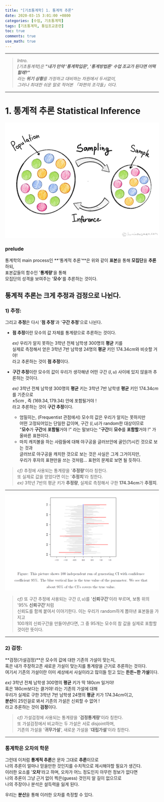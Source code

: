 ```yaml
---
title: "[기초통계학] 1. 통계적 추론"
date: 2020-03-15 3:01:00 +0800
categories: [수업, 기초통계학]
tags: [기초통계학, 통입조교훈련]
toc: true
comments: true
use_math: true  	
---
```




***

> *Intro.*  
> *[기초통계학]은 **"내가 만약 '통계학입문', '통계방법론' 수업 조교가 된다면 어떡할래?"***  
> *라는 **위기 상황**를 가정하고 대비하는 차원에서 두서없이,*  
> *그러나 최대한 쉬운 말로 적어본 「파편의 조각들」이다.*

***



# **1. 통계적 추론 Statistical Inference**

![sampling](\assets\img\기통\sampling_concept.jpg)

### **prelude**

통계학의 main process인 **'통계적 추론'**은 위와 같이 **표본**을 통해 **모집단**을 **추론**하되,   
표본값들의 함수인 '**통계량**'을 통해  
모집단의 성격을 보여주는 '**모수**'를 추론하는 것이다. 

## **통계적 추론는 크게 추정과 검정으로 나뉜다.**

### **1) 추정:**

그리고 **추정**은 다시 '**점 추정**'과 '**구간 추정**'으로 나뉜다.

- **점 추정**이란 모수의 값 자체를 통계량으로 추론하는 것이다.

  *ex)* 우리가 알지 못하는 3학년 전체 남학생 $300$명의 **평균** 키를   
  실제로 측정해서 얻은 3학년 7반 남학생 $24$명의 **평균** 키인 $174.34cm$와 비슷할 거야!  
  라고 추론하는 것이 **점 추정**이다. 

- **구간 추정**이란 모수의 값이 우리가 생각해낸 어떤 구간 $(l,u)$ 사이에 있지 않을까 추론하는 것이다.

  *ex)* 3학년 전체 남학생 $300$명의 **평균** 키는 3학년 7반 남학생 **평균** 키인 $174.34cm$를 기준으로  
  $\pm 5cm$ , 즉 $(169.34,179.34)$ 안에 포함될거야 !  
  라고 추론하는 것이 **구간 추정**이다.  

  - 엄밀히는, (Frequentist 관점에서) 모수의 값은 우리가 알지는 못하지만  
    어떤 고정되어있는 단일한 값이며, 구간 $(l,u)$가 random한 대상이므로  
    "**모수**가 **구간**에 **포함될**거야 !" 라는 말보다는 "**구간**이 **모수**를 **포함할**거야 !" 가 올바른 표현이다. 
  - 마치 캐치볼을 하는 사람들에 대해 야구공을 글러브안에 골인(?)시킨 것으로 보는 것과  
    글러브로 야구공을 캐치한 것으로 보는 것은 사실은 그게 그거이지만,   
    우리가 후자의 표현만을 쓰는 것처럼... 표현의 문제로 보면 될 듯하다.   

> *cf)* 추정에 사용되는 통계량을 '**추정량**'이라 칭한다.   
> 또 실제로 값을 얻었다면 이는 '**추정치**'라 칭한다.  
> *ex)* 3학년 7반의 평균 키가 **추정량**, 실제로 측정해서 구한 **174.34cm**가 **추정치**.   

***

![구간추정](\assets\img\기통\구간추정.png)

>*cf)* 또 구간 추정에 사용되는 구간 $(l,u)$를 '**신뢰구간**'이라 부르며, 보통 위의 '$95$% **신뢰구간**'처럼  
>신뢰도를 함께 붙여서 이야기한다. 이는 우리가 random하게 뽑아낸 표본들을 가지고  
>$100$개의 신뢰구간을 만들어낸다면, 그 중 $95$개는 모수의 참 값을 실제로 포함할 것이란 뜻이다.

***

### **2) 검정**:

**검정(가설검정)**은 모수의 값에 대한 기존의 가설이 맞는지,  
혹은 내가 주장하고픈 새로운 가설이 맞는지를 통계량을 근거로 추론하는 것이다.  
여기서 기존의 가설이란 이미 세상에서 사실이라고 많이들 믿고 있는 **든든~한 가설**이다.   

*ex)* 3학년 전체 남학생 $300$명의 **평균** 키가 딱 $180cm$ 일거야!  
혹은 $180cm$보다는 클거야! 라는 기존의 가설에 대해  
우리가 실제로 구한 3학년 7반 남학생 $24$명의 **평균** 키가 $174.34cm$이고,   
**분산**이 $25$인걸로 봐서 기존의 가설은 신뢰할 수 없어 !  
라고 추론하는 것이 **검정**이다.

> *cf)* 가설검정에 사용되는 통계량을 '**검정통계량**'이라 칭한다.  
> 또 가설검정에서 비교하는 두 가설은 서로 disjoint하며,  
> 기존의 가설을 '**귀무가설**', 새로운 가설을 '**대립가설**'이라 칭한다. 

***

### **통계학은 오차의 학문**

그런데 이처럼 **통계적 추론**은 문자 그대로 **추론**이므로  
나의 추론이 얼마나 믿을만한 것인지를 수치적으로 제시해야할 필요가 생긴다.  
이러한 요소를 '**오차**'라고 하며,  오차가 어느 정도인지 아무런 정보가 없다면   
나의 추론이 그냥 근거 없이 찍은(guess) 것인지 알 길이 없으므로  
나의 주장이나 분석은 설득력을 잃게 된다. 

우리는 **분산**을 통해 이러한 오차를 측정할 수 있다.  

